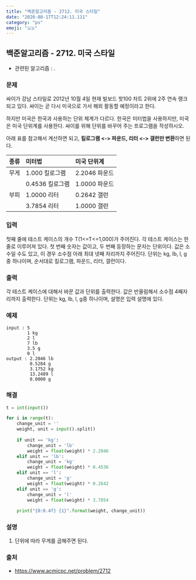 ```yaml
---
title: "백준알고리즘 - 2712. 미국 스타일"
date: "2020-08-17T12:24:11.111"
category: "ps"
emoji: "🇺🇸"
---
```


## 백준알고리즘 - 2712. 미국 스타일

- 관련된 알고리즘 : .

### 문제

싸이가 강남 스타일로 2012년 10월 4일 현재 빌보드 핫100 차트 2위에 2주 연속 랭크되고 있다. 싸이는 곧 다시 미국으로 가서 해외 활동할 예정이라고 한다.

하지만 미국은 한국과 사용하는 단위 체계가 다르다. 한국은 미터법을 사용하지만, 미국은 미국 단위계를 사용한다. 싸이를 위해 단위를 바꾸어 주는 프로그램을 작성하시오.

아래 표를 참고해서 계산하면 되고, **킬로그램 <-> 파운드, 리터 <-> 갤런만 변환**하면 된다.

| 종류 | 미터법          | 미국 단위계   |
| :--- | :-------------- | :------------ |
| 무게 | 1.000 킬로그램  | 2.2046 파운드 |
|      | 0.4536 킬로그램 | 1.0000 파운드 |
| 부피 | 1.0000 리터     | 0.2642 갤런   |
|      | 3.7854 리터     | 1.0000 갤런   |

### 입력

첫째 줄에 테스트 케이스의 개수 T(1<=T<=1,000)가 주어진다. 각 테스트 케이스는 한 줄로 이루어져 있다. 첫 번째 숫자는 값이고, 두 번째 등장하는 문자는 단위이다. 값은 소수일 수도 있고, 이 경우 소수점 아래 최대 넷째 자리까지 주어진다. 단위는 kg, lb, l, g 중 하나이며, 순서대로 킬로그램, 파운드, 리터, 갤런이다.

### 출력

각 테스트 케이스에 대해서 바꾼 값과 단위를 출력한다. 값은 반올림해서 소수점 4째자리까지 출력한다. 단위는 kg, lb, l, g중 하나이며, 설명은 입력 설명에 있다.

### 예제

```
input : 5
        1 kg
        2 l
        7 lb
        3.5 g
        0 l
output : 2.2046 lb
         0.5284 g
         3.1752 kg
         13.2489 l
         0.0000 g
```

### 해결

```python
t = int(input())

for i in range(t):
    change_unit = ''
    weight, unit = input().split()
    
    if unit == 'kg':
        change_unit = 'lb'
        weight = float(weight) * 2.2046
    elif unit == 'lb':
        change_unit = 'kg'
        weight = float(weight) * 0.4536
    elif unit == 'l':
        change_unit = 'g'
        weight = float(weight) * 0.2642
    elif unit == 'g':
        change_unit = 'l'
        weight = float(weight) * 3.7854
    
    print("{0:0.4f} {1}".format(weight, change_unit))
```

### 설명

1. 단위에 따라 무게를 곱해주면 된다.

### 출처

- https://www.acmicpc.net/problem/2712
